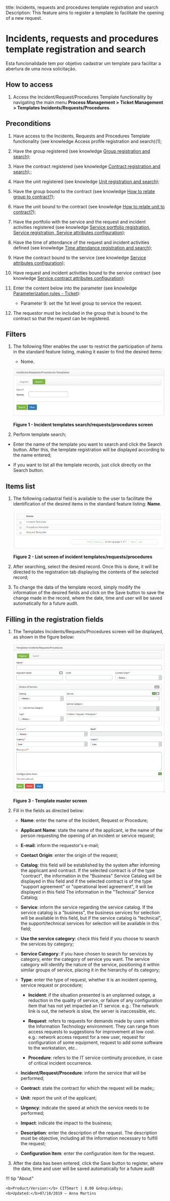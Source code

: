 title: Incidents, requests and procedures template registration and search
Description: This feature aims to register a template to facilitate the opening of a new request.

# Incidents, requests and procedures template registration and search

Esta funcionalidade tem por objetivo cadastrar um template para facilitar a
abertura de uma nova solicitação.

How to access
------------

1.  Access the Incident/Request/Procedures Template functionality by navigating the main menu **Process Management > Ticket Management > Templates Incidents/Requests/Procedures**.

Preconditions
-------------

1.  Have access to the Incidents, Requests and Procedures Template functionality (see knowledge Access profile registration and search)(1);

2.  Have the group registered (see knowledge [Group registration and search][1]);

3.  Have the contract registered (see knowledge [Contract registration and search][2]);;

4.  Have the unit registered (see knowledge [Unit registration and search][3]);

5.  Have the group bound to the contract (see knowledge [How to relate group to contract?][4]);

6.  Have the unit bound to the contract (see knowledge [How to relate unit to contract?][5]);

7.  Have the portfolio with the service and the request and incident activities registered (see knowledge [Service portfolio registration, Service registration, Service attributes configuration][6]);

8.  Have the time of attendance of the request and incident activities defined (see knowledge [Time attendance registration and search][7]);

9.  Have the contract bound to the service (see knowledge [Service attributes configuration][8]);

10. Have request and incident activities bound to the service contract (see knowledge [Service contract attributes configuration][9]);

11. Enter the content below into the parameter (see knowledge [Parameterization rules - Ticket][10]):

    -   Parameter 9: set the 1st level group to service the request.

12.  The requestor must be included in the group that is bound to the contract so that the request can be registered.

Filters
-------

1.  The following filter enables the user to restrict the participation of items in the standard feature listing, making it easier to find the desired items:

    -   Nome.

    ![template](images/template-incident-1.png)

    **Figure 1 - Incident templates search/requests/procedures screen**

2.  Perform template search;

-   Enter the name of the template you want to search and click the Search button. After this, the template registration will be displayed according to the name entered;

-   If you want to list all the template records, just click directly on the Search button.

Items list
-----------------

1.  The following cadastral field is available to the user to facilitate the identification of the desired items in the standard feature listing: **Name**.

    ![template](images/template-incident-2.png)

    **Figure 2 - List screen of incident templates/requests/procedures**

2.  After searching, select the desired record. Once this is done, it will be directed to the registration tab displaying the contents of the selected record;

3.  To change the data of the template record, simply modify the information of the desired fields and click on the Save button to save the change made in the record, where the date, time and user will be saved automatically for a future audit.

Filling in the registration fields
-----------------------------------

1.  The Templates Incidents/Requests/Procedures screen will be displayed, as shown in the figure below:
    
    ![template](images/template-incident-3.png)

    **Figure 3 - Template master screen**

2.  Fill in the fields as directed below:

    -   **Name**: enter the name of the Incident, Request or Procedure;

    -   **Applicant Name**: state the name of the applicant, ie the name of the person requesting the opening of an incident or service request;

    -   **E-mail**: inform the requestor's e-mail;

    -   **Contact Origin**: enter the origin of the request;

    -   **Catalog**: this field will be established by the system after informing the applicant and contract. If the selected contract is of the type "contract", the information in the "Business" Service Catalog will be displayed in this field and if the selected contract is of the type "support agreement" or "operational level agreement", it will be displayed in this field The information in the "Technical" Service Catalog;

    -   **Service**: inform the service regarding the service catalog. If the service catalog is a "business", the business services for selection will be available in this field, but if the service catalog is "technical", the support/technical services for selection will be available in this field;

    -   **Use the service category**: check this field if you choose to search the services by category;

    -   **Service Category**: if you have chosen to search for services by category, enter the category of service you want. The service category will identify the nature of the service, positioning it within similar groups of service, placing it in the hierarchy of its category;

    -   **Type**: enter the type of request, whether it is an incident opening, service request or procedure;

        -   **Incident**: if the situation presented is an unplanned outage, a reduction in the quality of service, or failure of any configuration item that has not yet impacted an IT service. e.g.: The network link is out, the network is slow, the server is inaccessible, etc.

        -   **Request**: refers to requests for demands made by users within the Information Technology environment. They can range from access requests to suggestions for improvement at low cost. e.g.: network access request for a new user, request for configuration of some equipment, request to add some software to the workstation, etc..

        -   **Procedure**: refers to the IT service continuity procedure, in case of critical incident occurrence.

    -   **Incident/Request/Procedure**: inform the service that will be performed;

    -   **Contract**: state the contract for which the request will be made;;

    -   **Unit**: report the unit of the applicant;

    -   **Urgency**: indicate the speed at which the service needs to be performed;

    -   **Impact**: indicate the impact to the business;

    -   **Description**: enter the description of the request. The description must be objective, including all the information necessary to fulfill the request;

    -   **Configuration Item**: enter the configuration item for the request.

3.  After the data has been entered, click the Save button to register, where the date, time and user will be saved automatically for a future audit

[1]:/en-us/citsmart-platform-7/initial-settings/access-settings/profile/user-profile.html
[2]:/en-us/citsmart-platform-7/initial-settings/access-settings/user/group.html
[3]:/en-us/citsmart-platform-7/additional-features/contract-management/use/register-contract.html
[4]:/en-us/citsmart-platform-7/plataform-administration/region-and-language/register-unit.html
[5]:/en-us/citsmart-platform-7/processes/tickets/relate-group.html
[6]:/en-us/citsmart-platform-7/processes/tickets/relate-unit.html
[7]:/en-us/citsmart-platform-7/processes/portfolio-and-catalog/register.html
[8]:/en-us/citsmart-platform-7/processes/portfolio-and-catalog/services.html
[9]:/en-us/citsmart-platform-7/processes/portfolio-and-catalog/configure-service-attribute.html
[10]:/en-us/citsmart-platform-7/processes/service-level/time-attendance.html
[11]:/en-us/citsmart-platform-7/processes/portfolio-and-catalog/configure-service-attribute.html
[12]:/en-us/citsmart-platform-7/processes/portfolio-and-catalog/contract-attributes.html
[13]:/en-us/citsmart-platform-7/plataform-administration/parameters-list/parametrizaion-ticket.html


!!! tip "About"

    <b>Product/Version:</b> CITSmart | 8.00 &nbsp;&nbsp;
    <b>Updated:</b>07/10/2019 – Anna Martins
